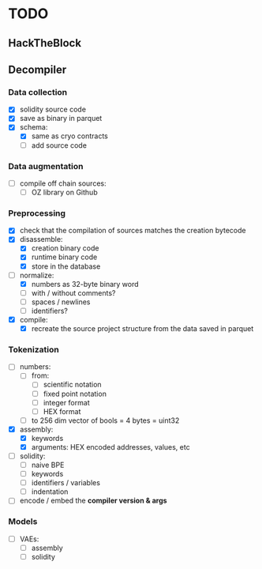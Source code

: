 # TODO

## HackTheBlock

## Decompiler

### Data collection

- [x] solidity source code
- [x] save as binary in parquet
- [x] schema:
    - [x] same as cryo contracts
    - [ ] add source code

### Data augmentation

- [ ] compile off chain sources:
    - [ ] OZ library on Github

### Preprocessing

- [x] check that the compilation of sources matches the creation bytecode
- [x] disassemble:
    - [x] creation binary code
    - [x] runtime binary code
    - [x] store in the database
- [ ] normalize:
    - [x] numbers as 32-byte binary word
    - [ ] with / without comments?
    - [ ] spaces / newlines
    - [ ] identifiers?
- [x] compile:
    - [x] recreate the source project structure from the data saved in parquet

### Tokenization

- [ ] numbers:
    - [ ] from:
        - [ ] scientific notation
        - [ ] fixed point notation
        - [ ] integer format
        - [ ] HEX format
    - [ ] to 256 dim vector of bools = 4 bytes = uint32
- [x] assembly:
    - [x] keywords
    - [x] arguments: HEX encoded addresses, values, etc
- [ ] solidity:
    - [ ] naive BPE
    - [ ] keywords
    - [ ] identifiers / variables
    - [ ] indentation
- [ ] encode / embed the **compiler version & args**

### Models

- [ ] VAEs:
    - [ ] assembly
    - [ ] solidity
